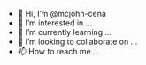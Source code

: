 - 👋 Hi, I’m @mcjohn-cena
- 👀 I’m interested in ...
- 🌱 I’m currently learning ...
- 💞️ I’m looking to collaborate on ...
- 📫 How to reach me ...

<!---
mcjohn-cena/mcjohn-cena is a ✨ special ✨ repository because its `README.md` (this file) appears on your GitHub profile.
You can click the Preview link to take a look at your changes.
--->
